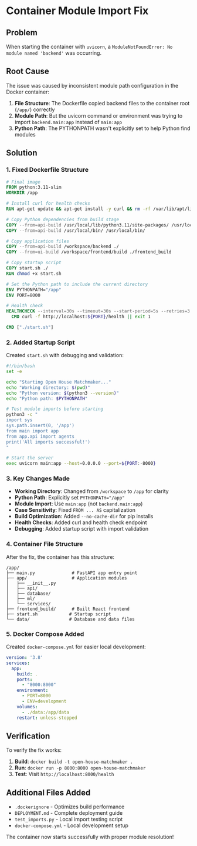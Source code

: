 # Container Module Import Fix

## Problem

When starting the container with `uvicorn`, a `ModuleNotFoundError: No module named 'backend'` was occurring.

## Root Cause

The issue was caused by inconsistent module path configuration in the Docker container:

1. **File Structure**: The Dockerfile copied backend files to the container root (`/app/`) correctly
2. **Module Path**: But the uvicorn command or environment was trying to import `backend.main:app` instead of `main:app`
3. **Python Path**: The PYTHONPATH wasn't explicitly set to help Python find modules

## Solution

### 1. Fixed Dockerfile Structure

```dockerfile
# Final image
FROM python:3.11-slim
WORKDIR /app

# Install curl for health checks
RUN apt-get update && apt-get install -y curl && rm -rf /var/lib/apt/lists/*

# Copy Python dependencies from build stage
COPY --from=api-build /usr/local/lib/python3.11/site-packages/ /usr/local/lib/python3.11/site-packages/
COPY --from=api-build /usr/local/bin/ /usr/local/bin/

# Copy application files
COPY --from=api-build /workspace/backend ./
COPY --from=ui-build /workspace/frontend/build ./frontend_build

# Copy startup script
COPY start.sh ./
RUN chmod +x start.sh

# Set the Python path to include the current directory
ENV PYTHONPATH="/app"
ENV PORT=8000

# Health check
HEALTHCHECK --interval=30s --timeout=30s --start-period=5s --retries=3 \
  CMD curl -f http://localhost:${PORT}/health || exit 1

CMD ["./start.sh"]
```

### 2. Added Startup Script

Created `start.sh` with debugging and validation:

```bash
#!/bin/bash
set -e

echo "Starting Open House Matchmaker..."
echo "Working directory: $(pwd)"
echo "Python version: $(python3 --version)"
echo "Python path: $PYTHONPATH"

# Test module imports before starting
python3 -c "
import sys
sys.path.insert(0, '/app')
from main import app
from app.api import agents
print('All imports successful!')
"

# Start the server
exec uvicorn main:app --host=0.0.0.0 --port=${PORT:-8000}
```

### 3. Key Changes Made

- **Working Directory**: Changed from `/workspace` to `/app` for clarity
- **Python Path**: Explicitly set `PYTHONPATH="/app"`
- **Module Import**: Use `main:app` (not `backend.main:app`)
- **Case Sensitivity**: Fixed `FROM ... AS` capitalization
- **Build Optimization**: Added `--no-cache-dir` for pip installs
- **Health Checks**: Added curl and health check endpoint
- **Debugging**: Added startup script with import validation

### 4. Container File Structure

After the fix, the container has this structure:
```
/app/
├── main.py              # FastAPI app entry point
├── app/                 # Application modules
│   ├── __init__.py
│   ├── api/
│   ├── database/
│   ├── ml/
│   └── services/
├── frontend_build/      # Built React frontend
├── start.sh            # Startup script
└── data/               # Database and data files
```

### 5. Docker Compose Added

Created `docker-compose.yml` for easier local development:

```yaml
version: '3.8'
services:
  app:
    build: .
    ports:
      - "8000:8000"
    environment:
      - PORT=8000
      - ENV=development
    volumes:
      - ./data:/app/data
    restart: unless-stopped
```

## Verification

To verify the fix works:

1. **Build**: `docker build -t open-house-matchmaker .`
2. **Run**: `docker run -p 8000:8000 open-house-matchmaker`
3. **Test**: Visit `http://localhost:8000/health`

## Additional Files Added

- `.dockerignore` - Optimizes build performance
- `DEPLOYMENT.md` - Complete deployment guide
- `test_imports.py` - Local import testing script
- `docker-compose.yml` - Local development setup

The container now starts successfully with proper module resolution!
